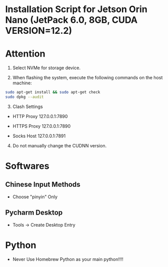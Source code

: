 # Installation Script for Jetson Orin Nano (JetPack 6.0, 8GB, CUDA VERSION=12.2)

# Attention

1. Select NVMe for storage device.

2. When flashing the system, execute the following commands on the host machine:

```sh
sudo apt-get install && sudo apt-get check
sudo dpkg --audit
```

3. Clash Settings

- HTTP Proxy 127.0.0.1:7890

- HTTPS Proxy 127.0.0.1:7890

- Socks Host 127.0.0.1:7891

4. Do not manually change the CUDNN version.

# Softwares

## Chinese Input Methods

- Choose "pinyin" Only

## Pycharm Desktop

- Tools -> Create Desktop Entry

# Python

- Never Use Homebrew Python as your main python!!!!
